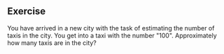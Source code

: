 ## Exercise
You have arrived in a new city with the task of estimating the number of taxis in the city. You get into a taxi with the number "100". Approximately how many taxis are in the city?